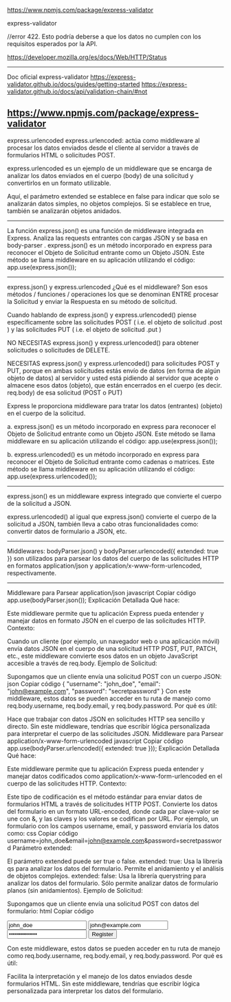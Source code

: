 https://www.npmjs.com/package/express-validator

express-validator

//error 422. Esto podría deberse a que los datos no cumplen con los requisitos esperados por la API.

https://developer.mozilla.org/es/docs/Web/HTTP/Status




-------------------------------
Doc oficial express-validator
https://express-validator.github.io/docs/guides/getting-started
https://express-validator.github.io/docs/api/validation-chain/#not

https://www.npmjs.com/package/express-validator
-------------------------------------
express.urlencoded
 express.urlencoded:  actúa como middleware al procesar los datos enviados desde el cliente al servidor a través de formularios HTML o solicitudes POST.

 express.urlencoded es un ejemplo de un middleware que se encarga de analizar los datos enviados en el cuerpo (body) de una solicitud y convertirlos en un formato utilizable.

 Aquí, el parámetro extended se establece en false para indicar que solo se analizarán datos simples, no objetos complejos. Si se establece en true, también se analizarán objetos anidados.

---------------------------------------------------------------------------------------------------

La función express.json() es una función de middleware integrada en Express. Analiza las requests entrantes con cargas JSON y se basa en body-parser .
express.json() es un método incorporado en express para reconocer el Objeto de Solicitud entrante como un Objeto JSON. Este método se llama middleware en su aplicación utilizando el código: app.use(express.json());

--------------------------------------------------------------------------------------------------
 express.json() y express.urlencoded
¿Qué es el middleware? Son esos métodos / funciones / operaciones los que se denominan ENTRE procesar la Solicitud y enviar la Respuesta en su método de solicitud.

Cuando hablando de express.json() y express.urlencoded() piense específicamente sobre las solicitudes POST ( i.e. el objeto de solicitud .post ) y las solicitudes PUT ( i.e. el objeto de solicitud .put )

NO NECESITAS express.json() y express.urlencoded() para obtener solicitudes o solicitudes de DELETE.

NECESITAS express.json() y express.urlencoded() para solicitudes POST y PUT, porque en ambas solicitudes estás envío de datos (en forma de algún objeto de datos) al servidor y usted está pidiendo al servidor que acepte o almacene esos datos (objeto), que están encerrados en el cuerpo (es decir. req.body) de esa solicitud (POST o PUT)

Express le proporciona middleware para tratar los datos (entrantes) (objeto) en el cuerpo de la solicitud.

a. express.json() es un método incorporado en express para reconocer el Objeto de Solicitud entrante como un Objeto JSON. Este método se llama middleware en su aplicación utilizando el código: app.use(express.json());

b. express.urlencoded() es un método incorporado en express para reconocer el Objeto de Solicitud entrante como cadenas o matrices. Este método se llama middleware en su aplicación utilizando el código: app.use(express.urlencoded());

-----------------------------------------------------------------------------------------
express.json() es un middleware express integrado que convierte el cuerpo de la solicitud a JSON. 

express.urlencoded() al igual que express.json() convierte el cuerpo de la solicitud a JSON, también lleva a cabo otras funcionalidades como: convertir datos de formulario a JSON, etc.
​

------------------------
Middlewares: bodyParser.json() y bodyParser.urlencoded({ extended: true }) son utilizados para parsear los datos del cuerpo de las solicitudes HTTP en formatos application/json y application/x-www-form-urlencoded, respectivamente.


------

Middleware para Parsear application/json
javascript
Copiar código
app.use(bodyParser.json());
Explicación Detallada
Qué hace:

Este middleware permite que tu aplicación Express pueda entender y manejar datos en formato JSON en el cuerpo de las solicitudes HTTP.
Contexto:

Cuando un cliente (por ejemplo, un navegador web o una aplicación móvil) envía datos JSON en el cuerpo de una solicitud HTTP POST, PUT, PATCH, etc., este middleware convierte esos datos en un objeto JavaScript accesible a través de req.body.
Ejemplo de Solicitud:

Supongamos que un cliente envía una solicitud POST con un cuerpo JSON:
json
Copiar código
{
  "username": "john_doe",
  "email": "john@example.com",
  "password": "secretpassword"
}
Con este middleware, estos datos se pueden acceder en tu ruta de manejo como req.body.username, req.body.email, y req.body.password.
Por qué es útil:

Hace que trabajar con datos JSON en solicitudes HTTP sea sencillo y directo.
Sin este middleware, tendrías que escribir lógica personalizada para interpretar el cuerpo de las solicitudes JSON.
Middleware para Parsear application/x-www-form-urlencoded
javascript
Copiar código
app.use(bodyParser.urlencoded({ extended: true }));
Explicación Detallada
Qué hace:

Este middleware permite que tu aplicación Express pueda entender y manejar datos codificados como application/x-www-form-urlencoded en el cuerpo de las solicitudes HTTP.
Contexto:

Este tipo de codificación es el método estándar para enviar datos de formularios HTML a través de solicitudes HTTP POST.
Convierte los datos del formulario en un formato URL-encoded, donde cada par clave-valor se une con &, y las claves y los valores se codifican por URL.
Por ejemplo, un formulario con los campos username, email, y password enviaría los datos como:
css
Copiar código
username=john_doe&email=john@example.com&password=secretpassword
Parámetro extended:

El parámetro extended puede ser true o false.
extended: true:
Usa la librería qs para analizar los datos del formulario.
Permite el anidamiento y el análisis de objetos complejos.
extended: false:
Usa la librería querystring para analizar los datos del formulario.
Sólo permite analizar datos de formulario planos (sin anidamientos).
Ejemplo de Solicitud:

Supongamos que un cliente envía una solicitud POST con datos del formulario:
html
Copiar código
<form action="/register" method="POST">
  <input type="text" name="username" value="john_doe">
  <input type="email" name="email" value="john@example.com">
  <input type="password" name="password" value="secretpassword">
  <button type="submit">Register</button>
</form>
Con este middleware, estos datos se pueden acceder en tu ruta de manejo como req.body.username, req.body.email, y req.body.password.
Por qué es útil:

Facilita la interpretación y el manejo de los datos enviados desde formularios HTML.
Sin este middleware, tendrías que escribir lógica personalizada para interpretar los datos del formulario.